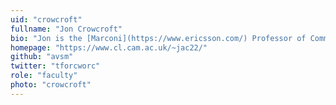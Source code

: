 ```yaml
---
uid: "crowcroft"
fullname: "Jon Crowcroft"
bio: "Jon is the [Marconi](https://www.ericsson.com/) Professor of Communications Systems at the [Computer Lab](http://www.cl.cam.ac.uk/), Cambridge, and a Fellow of [Wolfson College](http://www.wolfson.cam.ac.uk/why-wolfson), Cambridge."
homepage: "https://www.cl.cam.ac.uk/~jac22/"
github: "avsm"
twitter: "tforcworc"
role: "faculty"
photo: "crowcroft"
---
```

